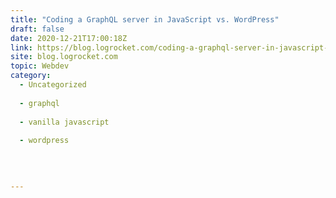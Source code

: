```yaml
---
title: "Coding a GraphQL server in JavaScript vs. WordPress"
draft: false
date: 2020-12-21T17:00:18Z
link: https://blog.logrocket.com/coding-a-graphql-server-in-javascript-vs-wordpress/?utm_medium=RSS&utm_source=hune
site: blog.logrocket.com
topic: Webdev
category:
  - Uncategorized
  
  - graphql
  
  - vanilla javascript
  
  - wordpress
  
   
  

---
```

